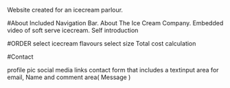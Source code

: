 Website created for an icecream parlour.

#About
Included Navigation Bar.
About The Ice Cream Company.
Embedded video of soft serve icecream.
Self introduction


#ORDER
select icecream flavours
select size
Total cost calculation

#Contact

profile pic
social media links
contact form that includes a textinput area for email, Name and comment area( Message )


